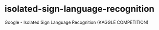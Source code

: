 # isolated-sign-language-recognition
Google - Isolated Sign Language Recognition (KAGGLE COMPETITION)
